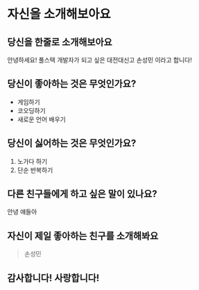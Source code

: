 # 자신을 소개해보아요
## 당신을 한줄로 소개해보아요
안녕하세요! 풀스택 개발자가 되고 싶은 대전대신고 손성민 이라고 합니다!
## 당신이 좋아하는 것은 무엇인가요?
- 게임하기
- 코오딩하기
- 새로운 언어 배우기
## 당신이 싫어하는 것은 무엇인가요?
1. 노가다 하기
2. 단순 반복하기
## 다른 친구들에게 하고 싶은 말이 있나요?
안녕 얘들아
## 자신이 제일 좋아하는 친구를 소개해봐요
> 손성민

## 감사합니다! 사랑합니다!
